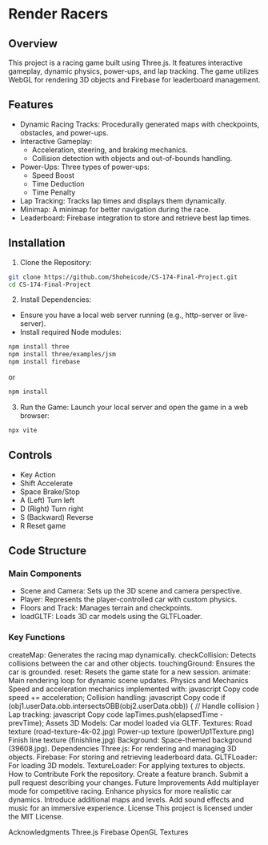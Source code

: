 # Render Racers
## Overview
This project is a racing game built using Three.js. It features interactive gameplay, dynamic physics, power-ups, and lap tracking. The game utilizes WebGL for rendering 3D objects and Firebase for leaderboard management.

## Features
- Dynamic Racing Tracks: Procedurally generated maps with checkpoints, obstacles, and power-ups.
- Interactive Gameplay:
  - Acceleration, steering, and braking mechanics.
  - Collision detection with objects and out-of-bounds handling.
- Power-Ups: Three types of power-ups:
  - Speed Boost
  - Time Deduction
  - Time Penalty
- Lap Tracking: Tracks lap times and displays them dynamically.
- Minimap: A minimap for better navigation during the race.
- Leaderboard: Firebase integration to store and retrieve best lap times.

## Installation
1. Clone the Repository:
```bash
git clone https://github.com/Shoheicode/CS-174-Final-Project.git
cd CS-174-Final-Project
``` 
2. Install Dependencies:

 - Ensure you have a local web server running (e.g., http-server or live-server).
 - Install required Node modules:
```bash
npm install three
npm install three/examples/jsm
npm install firebase
```

or 
```bash
npm install
```

3. Run the Game: Launch your local server and open the game in a web browser:

```bash
npx vite
```
## Controls
- Key	Action
- Shift	Accelerate
- Space	Brake/Stop
- A (Left)	Turn left
- D (Right)	Turn right
- S (Backward)	Reverse
- R	Reset game


## Code Structure
### Main Components
- Scene and Camera: Sets up the 3D scene and camera perspective.
- Player: Represents the player-controlled car with custom physics.
- Floors and Track: Manages terrain and checkpoints.
- loadGLTF: Loads 3D car models using the GLTFLoader.

### Key Functions
createMap: Generates the racing map dynamically.
checkCollision: Detects collisions between the car and other objects.
touchingGround: Ensures the car is grounded.
reset: Resets the game state for a new session.
animate: Main rendering loop for dynamic scene updates.
Physics and Mechanics
Speed and acceleration mechanics implemented with:
javascript
Copy code
speed += acceleration;
Collision handling:
javascript
Copy code
if (obj1.userData.obb.intersectsOBB(obj2.userData.obb)) {
    // Handle collision
}
Lap tracking:
javascript
Copy code
lapTimes.push(elapsedTime - prevTime);
Assets
3D Models: Car model loaded via GLTF.
Textures:
Road texture (road-texture-4k-02.jpg)
Power-up texture (powerUp1Texture.png)
Finish line texture (finishline.jpg)
Background: Space-themed background (39608.jpg).
Dependencies
Three.js: For rendering and managing 3D objects.
Firebase: For storing and retrieving leaderboard data.
GLTFLoader: For loading 3D models.
TextureLoader: For applying textures to objects.
How to Contribute
Fork the repository.
Create a feature branch.
Submit a pull request describing your changes.
Future Improvements
Add multiplayer mode for competitive racing.
Enhance physics for more realistic car dynamics.
Introduce additional maps and levels.
Add sound effects and music for an immersive experience.
License
This project is licensed under the MIT License.

Acknowledgments
Three.js
Firebase
OpenGL Textures
